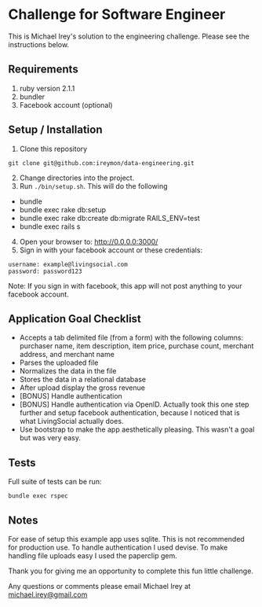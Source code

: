 # Challenge for Software Engineer

This is Michael Irey's solution to the engineering challenge. Please see the instructions below.

## Requirements
1. ruby version 2.1.1
2. bundler
3. Facebook account (optional)

## Setup / Installation
1. Clone this repository
```
git clone git@github.com:ireymon/data-engineering.git
```
2. Change directories into the project.
3. Run `./bin/setup.sh`. This will do the following
 - bundle
 - bundle exec rake db:setup
 - bundle exec rake db:create db:migrate RAILS_ENV=test
 - bundle exec rails s

4. Open your browser to: http://0.0.0.0:3000/
5. Sign in with your facebook account or these credentials:
```
username: example@livingsocial.com
password: password123
```
Note: If you sign in with facebook, this app will not post anything to your facebook account.

## Application Goal Checklist
 * Accepts a tab delimited file (from a form) with the following columns: purchaser name, item description, item price, purchase count, merchant address, and merchant name
 * Parses the uploaded file
 * Normalizes the data in the file
 * Stores the data in a relational database
 * After upload display the gross revenue
 * [BONUS] Handle authentication
 * [BONUS] Handle authentication via OpenID. Actually took this one step further and setup facebook authentication, because I noticed that is what LivingSocial actually does.
 * Use bootstrap to make the app aesthetically pleasing. This wasn't a goal but was very easy.

## Tests
Full suite of tests can be run:
```
bundle exec rspec
```

## Notes
For ease of setup this example app uses sqlite. This is not recommended for production use.
To handle authentication I used devise. To make handling file uploads easy I used the paperclip gem.

Thank you for giving me an opportunity to complete this fun little challenge.

Any questions or comments please email Michael Irey at michael.irey@gmail.com
